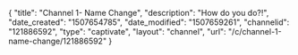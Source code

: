 {
    "title": "Channel 1- Name Change",
    "description": "How do you do?!",
    "date_created": "1507654785",
    "date_modified": "1507659261",
    "channelid": "121886592",
    "type": "captivate",
    "layout": "channel",
    "url": "\/c\/channel-1-name-change\/121886592"
}